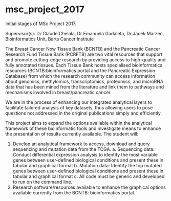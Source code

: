 # msc_project_2017
Initial stages of MSc Project 2017.

Supervisor(s): Dr Claude Chelala, Dr Emanuela Gadaleta, Dr Jacek Marzec, Bioinformatics Unit, Barts Cancer Institute

The Breast Cancer Now Tissue Bank (BCNTB) and the Pancreatic Cancer Research Fund Tissue Bank (PCRFTB) are two vital resources that support and promote cutting-edge research by providing access to high-quality and fully annotated tissues. Each Tissue Bank hosts specialised bioinformatics resources (BCNTB:bioinformatics portal and the Pancreatic Expression Database) from which the research community can access information about genomics, methylomics, transcriptomics, proteomics, and microRNA data that has been mined from the literature and link them to pathways and mechanisms involved in breast/pancreatic cancer.

We are in the process of enhancing our integrated analytical layers to facilitate tailored analysis of key datasets, thus allowing users to pose questions not addressed in the original publications simply and efficiently.

This project aims to expand the options available within the analytical framework of these bioinformatic tools and investigate means to enhance the presentation of results currently available. 
The student will:
1) Develop an analytical framework to access, download and query sequencing and mutation data from the TCGA. 
a. Sequencing data: Conduct differential expression analysis to identify the most variable genes between user-defined biological conditions and present these in tabular and graphical format
b. Mutation data: Identify the top mutated genes between user-defined biological conditions and present these in tabular and graphical format
c. All code must be generic and developed to run on the command line.
2) Research software/resources available to enhance the graphical options available currently from the BCNTB: bioinformatics portal.
